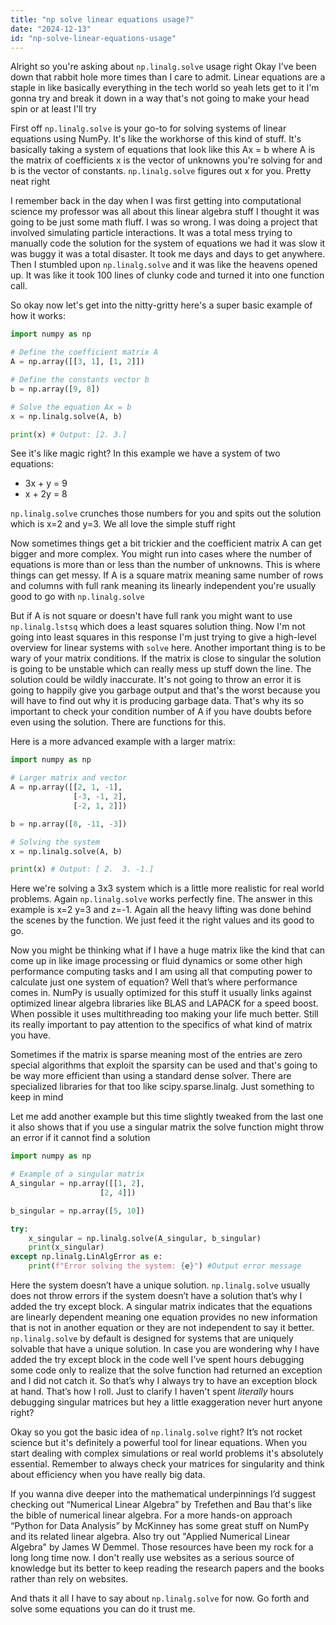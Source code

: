 ```yaml
---
title: "np solve linear equations usage?"
date: "2024-12-13"
id: "np-solve-linear-equations-usage"
---
```


Alright so you're asking about `np.linalg.solve` usage right Okay I've been down that rabbit hole more times than I care to admit. Linear equations are a staple in like basically everything in the tech world so yeah lets get to it I'm gonna try and break it down in a way that's not going to make your head spin or at least I'll try

First off `np.linalg.solve` is your go-to for solving systems of linear equations using NumPy. It's like the workhorse of this kind of stuff. It's basically taking a system of equations that look like this Ax = b where A is the matrix of coefficients x is the vector of unknowns you're solving for and b is the vector of constants. `np.linalg.solve` figures out x for you. Pretty neat right

I remember back in the day when I was first getting into computational science my professor was all about this linear algebra stuff I thought it was going to be just some math fluff. I was so wrong. I was doing a project that involved simulating particle interactions. It was a total mess trying to manually code the solution for the system of equations we had it was slow it was buggy it was a total disaster. It took me days and days to get anywhere. Then I stumbled upon `np.linalg.solve` and it was like the heavens opened up. It was like it took 100 lines of clunky code and turned it into one function call.

So okay now let's get into the nitty-gritty here's a super basic example of how it works:

```python
import numpy as np

# Define the coefficient matrix A
A = np.array([[3, 1], [1, 2]])

# Define the constants vector b
b = np.array([9, 8])

# Solve the equation Ax = b
x = np.linalg.solve(A, b)

print(x) # Output: [2. 3.]
```

See it's like magic right? In this example we have a system of two equations:

* 3x + y = 9
* x + 2y = 8

`np.linalg.solve` crunches those numbers for you and spits out the solution which is x=2 and y=3. We all love the simple stuff right

Now sometimes things get a bit trickier and the coefficient matrix A can get bigger and more complex. You might run into cases where the number of equations is more than or less than the number of unknowns. This is where things can get messy. If A is a square matrix meaning same number of rows and columns with full rank meaning its linearly independent you're usually good to go with `np.linalg.solve`

But if A is not square or doesn't have full rank you might want to use `np.linalg.lstsq` which does a least squares solution thing. Now I'm not going into least squares in this response I'm just trying to give a high-level overview for linear systems with `solve` here. Another important thing is to be wary of your matrix conditions. If the matrix is close to singular the solution is going to be unstable which can really mess up stuff down the line. The solution could be wildly inaccurate. It's not going to throw an error it is going to happily give you garbage output and that's the worst because you will have to find out why it is producing garbage data. That's why its so important to check your condition number of A if you have doubts before even using the solution. There are functions for this.

Here is a more advanced example with a larger matrix:

```python
import numpy as np

# Larger matrix and vector
A = np.array([[2, 1, -1],
              [-3, -1, 2],
              [-2, 1, 2]])

b = np.array([8, -11, -3])

# Solving the system
x = np.linalg.solve(A, b)

print(x) # Output: [ 2.  3. -1.]
```
Here we're solving a 3x3 system which is a little more realistic for real world problems. Again `np.linalg.solve` works perfectly fine. The answer in this example is x=2 y=3 and z=-1. Again all the heavy lifting was done behind the scenes by the function. We just feed it the right values and its good to go.

Now you might be thinking what if I have a huge matrix like the kind that can come up in like image processing or fluid dynamics or some other high performance computing tasks and I am using all that computing power to calculate just one system of equation? Well that’s where performance comes in. NumPy is usually optimized for this stuff it usually links against optimized linear algebra libraries like BLAS and LAPACK for a speed boost. When possible it uses multithreading too making your life much better. Still its really important to pay attention to the specifics of what kind of matrix you have.

Sometimes if the matrix is sparse meaning most of the entries are zero special algorithms that exploit the sparsity can be used and that's going to be way more efficient than using a standard dense solver. There are specialized libraries for that too like scipy.sparse.linalg. Just something to keep in mind

Let me add another example but this time slightly tweaked from the last one it also shows that if you use a singular matrix the solve function might throw an error if it cannot find a solution

```python
import numpy as np

# Example of a singular matrix
A_singular = np.array([[1, 2],
                    [2, 4]])

b_singular = np.array([5, 10])

try:
    x_singular = np.linalg.solve(A_singular, b_singular)
    print(x_singular)
except np.linalg.LinAlgError as e:
    print(f"Error solving the system: {e}") #Output error message
```

Here the system doesn’t have a unique solution. `np.linalg.solve` usually does not throw errors if the system doesn’t have a solution that’s why I added the try except block. A singular matrix indicates that the equations are linearly dependent meaning one equation provides no new information that is not in another equation or they are not independent to say it better. `np.linalg.solve` by default is designed for systems that are uniquely solvable that have a unique solution. In case you are wondering why I have added the try except block in the code well I’ve spent hours debugging some code only to realize that the solve function had returned an exception and I did not catch it. So that’s why I always try to have an exception block at hand. That’s how I roll. Just to clarify I haven't spent *literally* hours debugging singular matrices but hey a little exaggeration never hurt anyone right?

Okay so you got the basic idea of `np.linalg.solve` right? It’s not rocket science but it's definitely a powerful tool for linear equations. When you start dealing with complex simulations or real world problems it's absolutely essential. Remember to always check your matrices for singularity and think about efficiency when you have really big data.

If you wanna dive deeper into the mathematical underpinnings I’d suggest checking out “Numerical Linear Algebra” by Trefethen and Bau that's like the bible of numerical linear algebra. For a more hands-on approach “Python for Data Analysis” by McKinney has some great stuff on NumPy and its related linear algebra. Also try out "Applied Numerical Linear Algebra" by James W Demmel. Those resources have been my rock for a long long time now. I don't really use websites as a serious source of knowledge but its better to keep reading the research papers and the books rather than rely on websites.

And thats it all I have to say about `np.linalg.solve` for now. Go forth and solve some equations you can do it trust me.
